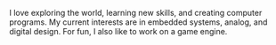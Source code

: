 I love exploring the world, learning new skills, and creating computer programs. My current interests are in embedded systems, analog, and digital design. For fun, I also like to work on a game engine.
